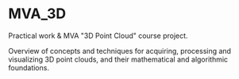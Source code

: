 # MVA_3D

Practical work & MVA "3D Point Cloud" course project.

Overview of concepts and techniques for acquiring, processing and visualizing 3D point clouds, and their mathematical and algorithmic foundations.
